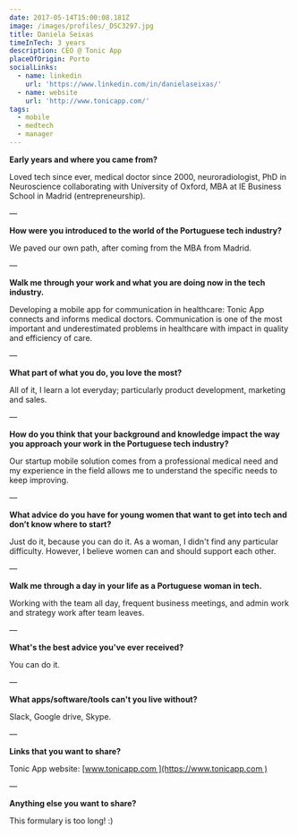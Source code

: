 ```yaml
---
date: 2017-05-14T15:00:08.181Z
image: /images/profiles/_DSC3297.jpg
title: Daniela Seixas
timeInTech: 3 years
description: CEO @ Tonic App
placeOfOrigin: Porto
socialLinks:
  - name: linkedin
    url: 'https://www.linkedin.com/in/danielaseixas/'
  - name: website
    url: 'http://www.tonicapp.com/'
tags:
  - mobile
  - medtech
  - manager
---
```

**Early years and where you
came from?**

Loved tech since ever, medical doctor since 2000, neuroradiologist, PhD in Neuroscience collaborating with University of Oxford, MBA at IE Business School in Madrid (entrepreneurship).

—

**How were you introduced
to the world of the Portuguese tech industry?**

We paved our own path, after coming from the MBA from Madrid.

—

**Walk me through your work
and what you are doing now in the tech industry.**

Developing a mobile app for communication in healthcare: Tonic App connects and informs medical doctors. Communication is one of the most important and underestimated problems in healthcare with impact in quality and efficiency of care.

—

**What part of what you do,
you love the most?**

All of it, I learn a lot everyday; particularly product development, marketing and sales.

—

**How do you think that your
background and knowledge impact the way you approach your work in the
Portuguese tech industry?**

Our startup mobile solution comes from a professional medical need and my experience in the field allows me to understand the specific needs to keep improving.

—

**What advice do you have
for young women that want to get into tech and don’t know where to start?**

Just do it, because you can do it. As a woman, I didn't find any particular difficulty. However, I believe women can and should support each other.

—

**Walk me through a day in
your life as a Portuguese woman in tech.**

Working with the team all day, frequent business meetings, and admin work and strategy work after team leaves.

—

**What's the best advice
you've ever received?**

You can do it.

—

**What apps/software/tools
can't you live without?**

Slack, Google drive, Skype.

—

**Links that you want to share?**

Tonic App website: [www.tonicapp.com ](https://www.tonicapp.com )

— 

**Anything
else you want to share?**

This formulary is too long! :)

